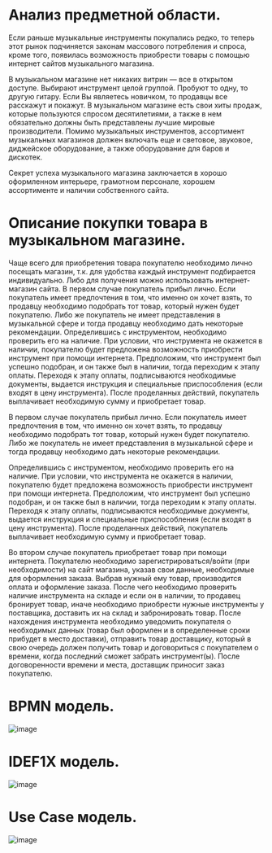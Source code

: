 # Анализ предметной области.

Если раньше музыкальные инструменты покупались редко, то теперь этот рынок подчиняется законам массового потребления и спроса, кроме того, появилась возможность приобрести товары с помощью интернет сайтов музыкального магазина.

В музыкальном магазине нет никаких витрин — все в открытом доступе. Выбирают инструмент целой группой. Пробуют то одну, то другую гитару. Если Вы являетесь новичком, то продавцы все расскажут и покажут. В музыкальном магазине есть свои хиты продаж, которые пользуются спросом десятилетиями, а также в нем обязательно должны быть представлены лучшие мировые производители. Помимо музыкальных инструментов, ассортимент музыкальных магазинов должен включать еще и световое, звуковое, диджейское оборудование, а также оборудование для баров и дискотек. 

Секрет успеха музыкального магазина заключается в хорошо оформленном интерьере, грамотном персонале, хорошем ассортименте и наличии собственного сайта. 

# Описание покупки товара в музыкальном магазине.

Чаще всего для приобретения товара покупателю необходимо лично посещать магазин, т.к. для удобства каждый инструмент подбирается индивидуально. Либо для получения можно использовать интернет-магазин сайта.
В первом случае покупатель прибыл лично. Если покупатель имеет предпочтения в том, что именно он хочет взять, то продавцу необходимо подобрать тот товар, который нужен будет покупателю. Либо же покупатель не имеет представления в музыкальной сфере и тогда продавцу необходимо дать некоторые рекомендации. Определившись с инструментом, необходимо проверить его на наличие. При условии, что инструмента не окажется в наличии, покупателю будет предложена возможность приобрести инструмент при помощи интернета. Предположим, что инструмент был успешно подобран, и он также был в наличии, тогда переходим к этапу оплаты. Переходя к этапу оплаты, подписываются необходимые документы, выдается инструкция и специальные приспособления (если входят в цену инструмента). После проделанных действий, покупатель выплачивает необходимую сумму и приобретает товар.

В первом случае покупатель прибыл лично. Если покупатель имеет предпочтения в том, что именно он хочет взять, то продавцу необходимо подобрать тот товар, который нужен будет покупателю. Либо же покупатель не имеет представления в музыкальной сфере и тогда продавцу необходимо дать некоторые рекомендации. 

Определившись с инструментом, необходимо проверить его на наличие. При условии, что инструмента не окажется в наличии, покупателю будет предложена возможность приобрести инструмент при помощи интернета. Предположим, что инструмент был успешно подобран, и он также был в наличии, тогда переходим к этапу оплаты. Переходя к этапу оплаты, подписываются необходимые документы, выдается инструкция и специальные приспособления (если входят в цену инструмента). После проделанных действий, покупатель выплачивает необходимую сумму и приобретает товар.

Во втором случае покупатель приобретает товар при помощи интернета. Покупателю необходимо зарегистрироваться/войти (при необходимости) на сайт магазина, указав свои данные, необходимые для оформления заказа. Выбрав нужный ему товар, производится оплата и оформление заказа.  После чего необходимо проверить наличие инструмента на складе и если он в наличии, то продавец бронирует товар, иначе необходимо приобрести нужные инструменты у поставщика, доставить их на склад и забронировать товар. После нахождения инструмента необходимо уведомить покупателя о необходимых данных (товар был оформлен и в определенные сроки прибудет в место доставки), отправить товар доставщику, который в свою очередь должен получить товар и договориться с покупателем о времени, когда последний сможет забрать инструмент(ы).   После договоренности времени и места, доставщик приносит заказ покупателю.

# BPMN модель.
![image](https://user-images.githubusercontent.com/105455039/192946231-6f91ae4a-8e31-40f3-8309-74e9c1424aa9.png)

# IDEF1X модель.
![image](https://user-images.githubusercontent.com/105455039/200951886-8d7d1a89-edb8-4c2f-85bc-2b319ea2d225.png)

# Use Case модель.
![image](https://user-images.githubusercontent.com/105455039/198132482-3ca0ee6c-2a05-4de2-a71b-87e6dac7a2d2.png)

